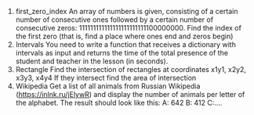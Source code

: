 1. first_zero_index
 An array of numbers is given, consisting of a certain number of consecutive ones followed by a certain number of 
 consecutive zeros: 111111111111111111111111100000000.
 Find the index of the first zero (that is, find a place where ones end and zeros begin)
2. Intervals
 You need to write a function that receives a dictionary with intervals as input and returns the time of the total 
 presence of the student and teacher in the lesson (in seconds).
3. Rectangle
 Find the intersection of rectangles at coordinates x1y1, x2y2, x3y3, x4y4
 If they intersect find the area of intersection
4. Wikipedia
 Get a list of all animals from Russian Wikipedia (https://inlnk.ru/jElywR) and display the number of animals per 
 letter of the alphabet. The result should look like this:
 А: 642
 B: 412
 C:....